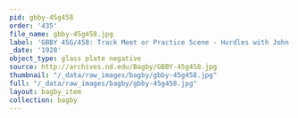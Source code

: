 ```yaml
---
pid: gbby-45g458
order: '435'
file_name: gbby-45g458.jpg
label: 'GBBY 45G/458: Track Meet or Practice Scene - Hurdles with John Conlin - 1928'
_date: '1928'
object_type: glass plate negative
source: http://archives.nd.edu/Bagby/GBBY-45g458.jpg
thumbnail: "/_data/raw_images/bagby/gbby-45g458.jpg"
full: "/_data/raw_images/bagby/gbby-45g458.jpg"
layout: bagby_item
collection: bagby
---
```

